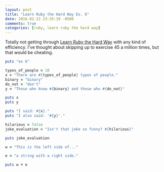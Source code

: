 ```yaml
---
layout: post
title: "Learn Ruby the Hard Way Ex. 6"
date: 2016-02-22 23:35:19 -0500
comments: true
categories: [ruby, learn ruby the hard way]
---
```

Totally not getting through [Learn Ruby the Hard Way](http://learnrubythehardway.org/book/) with any kind of efficiency. I've thought about skipping up to exercise 45 a million times, but that would be cheating.

``` ruby
puts "ex 6"

types_of_people = 10
x = "There are #{types_of_people} types of people."
binary = "binary"
do_not = "don't"
y = "Those who know #{binary} and those who #{do_not}"

puts x
puts y

puts "I said: #{x}."
puts "I also said: '#{y}'."

hilarious = false
joke_evaluation = "Isn't that joke so funny? #{hilarious}"

puts joke_evaluation

w = "This is the left side of..."

e = "a string with a right side."

puts w + e
```
